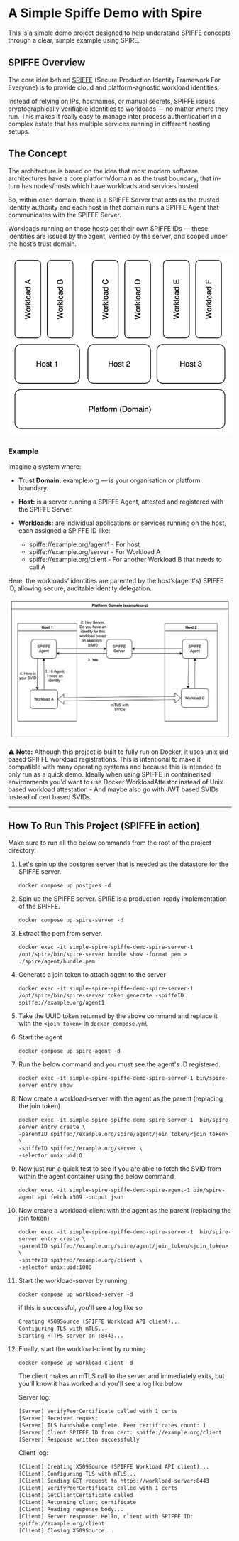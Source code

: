 # A Simple Spiffe Demo with Spire

This is a simple demo project designed to help understand SPIFFE concepts through a clear, simple example using SPIRE.

## SPIFFE Overview

The core idea behind [SPIFFE](https://spiffe.io/) (Secure Production Identity Framework For Everyone) is to provide cloud and platform-agnostic workload identities.

Instead of relying on IPs, hostnames, or manual secrets, SPIFFE issues cryptographically verifiable identities to workloads — no matter where they run. This makes it really easy to manage inter process authentication in a complex estate that has multiple services running in different hosting setups.

## The Concept

The architecture is based on the idea that most modern software architectures have a core platform/domain as the trust boundary, that in-turn has nodes/hosts which have workloads and services hosted.

So, within each domain, there is a SPIFFE Server that acts as the trusted identity authority and each host in that domain runs a SPIFFE Agent that communicates with the SPIFFE Server.

Workloads running on those hosts get their own SPIFFE IDs — these identities are issued by the agent, verified by the server, and scoped under the host’s trust domain.

![alt text](SPIFFE.svg)

### Example

Imagine a system where:

- **Trust Domain:** example.org — is your organisation or platform boundary.
- **Host:** is a server running a SPIFFE Agent, attested and registered with the SPIFFE Server.
- **Workloads:** are individual applications or services running on the host, each assigned a SPIFFE ID like:

  - spiffe://example.org/agent1 - For host
  - spiffe://example.org/server - For Workload A
  - spiffe://example.org/client - For another Workload B that needs to call A

Here, the workloads’ identities are parented by the host’s(agent's) SPIFFE ID, allowing secure, auditable identity delegation.

![alt text](SPIFFE-Flow.svg)

⚠️ **Note:** Although this project is built to fully run on Docker, it uses unix uid based SPIFFE workload registrations. This is intentional to make it compatible with many operating systems and because this is intended to only run as a quick demo. Ideally when using SPIFFE in containerised environments you'd want to use Docker WorkloadAttestor instead of Unix based workload attestation - And maybe also go with JWT based SVIDs instead of cert based SVIDs.

---

## How To Run This Project (SPIFFE in action)

Make sure to run all the below commands from the root of the project directory.

1. Let's spin up the postgres server that is needed as the datastore for the SPIFFE server.

   ```
   docker compose up postgres -d
   ```

2. Spin up the SPIFFE server. SPIRE is a production-ready implementation of the SPIFFE.

   ```
   docker compose up spire-server -d
   ```

3. Extract the pem from server.

   ```
   docker exec -it simple-spire-spiffe-demo-spire-server-1 /opt/spire/bin/spire-server bundle show -format pem > ./spire/agent/bundle.pem
   ```

4. Generate a join token to attach agent to the server

   ```
   docker exec -it simple-spire-spiffe-demo-spire-server-1 /opt/spire/bin/spire-server token generate -spiffeID spiffe://example.org/agent1
   ```

5. Take the UUID token returned by the above command and replace it with the `<join_token>` in `docker-compose.yml`

6. Start the agent

   ```
   docker compose up spire-agent -d
   ```

7. Run the below command and you must see the agent's ID registered.

   ```
   docker exec -it simple-spire-spiffe-demo-spire-server-1 bin/spire-server entry show
   ```

8. Now create a workload-server with the agent as the parent (replacing the join token)

   ```
   docker exec -it simple-spire-spiffe-demo-spire-server-1  bin/spire-server entry create \
   -parentID spiffe://example.org/spire/agent/join_token/<join_token> \
   -spiffeID spiffe://example.org/server \
   -selector unix:uid:0
   ```

9. Now just run a quick test to see if you are able to fetch the SVID from within the agent container using the below command

   ```
   docker exec -it simple-spire-spiffe-demo-spire-agent-1 bin/spire-agent api fetch x509 -output json
   ```

10. Now create a workload-client with the agent as the parent (replacing the join token)

    ```
    docker exec -it simple-spire-spiffe-demo-spire-server-1  bin/spire-server entry create \
    -parentID spiffe://example.org/spire/agent/join_token/<join_token> \
    -spiffeID spiffe://example.org/client \
    -selector unix:uid:1000
    ```

11. Start the workload-server by running

    ```
    docker compose up workload-server -d
    ```
    if this is successful, you'll see a log like so

    ```
    Creating X509Source (SPIFFE Workload API client)...
    Configuring TLS with mTLS...
    Starting HTTPS server on :8443...
    ```
12. Finally, start the workload-client by running

    ```
    docker compose up workload-client -d
    ```
    The client makes an mTLS call to the server and immediately exits, but you'll know it has worked and you'll see a log like below

    Server log:
    ```
    [Server] VerifyPeerCertificate called with 1 certs
    [Server] Received request
    [Server] TLS handshake complete. Peer certificates count: 1
    [Server] Client SPIFFE ID from cert: spiffe://example.org/client
    [Server] Response written successfully
    ```

    Client log:
    ```
    [Client] Creating X509Source (SPIFFE Workload API client)...
    [Client] Configuring TLS with mTLS...
    [Client] Sending GET request to https://workload-server:8443
    [Client] VerifyPeerCertificate called with 1 certs
    [Client] GetClientCertificate called
    [Client] Returning client certificate
    [Client] Reading response body...
    [Client] Server response: Hello, client with SPIFFE ID: spiffe://example.org/client
    [Client] Closing X509Source...
    ```
